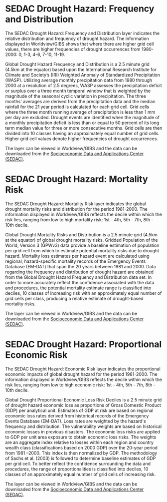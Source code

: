 # SEDAC Drought Hazard: Frequency and Distribution
The SEDAC Drought Hazard: Frequency and Distribution layer indicates the relative distribution and frequency of drought hazard. The information displayed in Worldview/GIBS shows that where there are higher grid cell values, there are higher frequencies of drought occurrences from 1980-2000: 0, 1-3, 4-6, 7-10, 11-19.

Global Drought Hazard Frequency and Distribution is a 2.5 minute grid (4.5km at the equator) based upon the International Research Institute for Climate and Society’s (IRI) Weighted Anomaly of Standardized Precipitation (WASP). Utilizing average monthly precipitation data from 1980 through 2000 at a resolution of 2.5 degrees, WASP assesses the precipitation deficit or surplus over a three month temporal window that is weighted by the magnitude of the seasonal cyclic variation in precipitation. The three months' averages are derived from the precipitation data and the median rainfall for the 21 year period is calculated for each grid cell. Grid cells where the three month running average of precipitation is less than 1 mm per day are excluded. Drought events are identified when the magnitude of a monthly precipitation deficit is less than or equal to 50 percent of its long term median value for three or more consecutive months. Grid cells are then divided into 10 classes having an approximately equal number of grid cells. Higher grid cell values denote higher frequencies of drought occurrences.

The layer can be viewed in Worldview/GIBS and the data can be downloaded from the [Socioeconomic Data and Applications Center (SEDAC)](http://sedac.ciesin.columbia.edu/data/set/ndh-drought-hazard-frequency-distribution).

# SEDAC Drought Hazard: Mortality Risk
The SEDAC Drought Hazard: Mortality Risk layer indicates the global drought mortality risks and distribution  for the period 1981-2000. The information displayed in Worldview/GIBS reflects the decile within which the risk lies, ranging from low to high mortality risk: 1st - 4th, 5th - 7th, 8th - 10th decile.

Global Drought Mortality Risks and Distribution is a 2.5 minute grid (4.5km at the equator) of global drought mortality risks. Gridded Population of the World, Version 3 (GPWv3) data provide a baseline estimation of population per grid cell from which to estimate potential mortality risks due to drought hazard. Mortality loss estimates per hazard event are calculated using regional, hazard-specific mortality records of the Emergency Events Database (EM-DAT) that span the 20 years between 1981 and 2000. Data regarding the frequency and distribution of drought hazard are obtained from the Global Drought Hazard Frequency and Distribution data set. In order to more accurately reflect the confidence associated with the data and procedures, the potential mortality estimate range is classified into deciles, 10 classes of increasing risk with an approximately equal number of grid cells per class, producing a relative estimate of drought-based mortality risks.

The layer can be viewed in Worldview/GIBS and the data can be downloaded from the [Socioeconomic Data and Applications Center (SEDAC)](http://sedac.ciesin.columbia.edu/data/set/ndh-drought-mortality-risks-distribution).

# SEDAC Drought Hazard: Proportional Economic Risk
The SEDAC Drought Hazard: Economic Risk layer indicates the proportional economic impacts of global drought hazard for the period 1981-2000. The information displayed in Worldview/GIBS reflects the decile within which the risk lies, ranging from low to high economic risk: 1st - 4th, 5th - 7th, 8th - 10th decile.

Global Drought Proportional Economic Loss Risk Deciles is a 2.5 minute grid of drought hazard economic loss as proportions of Gross Domestic Product (GDP) per analytical unit. Estimates of GDP at risk are based on regional economic loss rates derived from historical records of the Emergency Events Database (EM-DAT). Loss rates are weighted by the hazard's frequency and distribution. The vulnerability weights are based on historical economic losses in previous disasters. The economic loss risks are applied to GDP per unit area exposure to obtain economic loss risks. The weights are an aggregate index relative to losses within each region and country wealth class (classifications based on 2000 GDP) over the 20-year period from 1981 –2000. This index is then normalized by GDP. The methodology of Sachs et al. (2003) is followed to determine baseline estimates of GDP per grid cell. To better reflect the confidence surrounding the data and procedures, the range of proportionalities is classified into deciles, 10 classes of an approximately equal number of grid cells of increasing risk.

The layer can be viewed in Worldview/GIBS and the data can be downloaded from the [Socioeconomic Data and Applications Center (SEDAC)](http://sedac.ciesin.columbia.edu/data/set/ndh-drought-proportional-economic-loss-risk-deciles).
